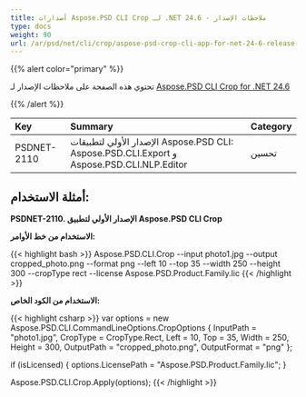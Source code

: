 ```yaml
---
title: أصدارات Aspose.PSD CLI Crop لـ .NET 24.6 - ملاحظات الإصدار
type: docs
weight: 90
url: /ar/psd/net/cli/crop/aspose-psd-crop-cli-app-for-net-24-6-release-notes/
---
```


{{% alert color="primary" %}}

تحتوي هذه الصفحة على ملاحظات الإصدار لـ [Aspose.PSD CLI Crop for .NET 24.6](https://www.nuget.org/packages/Aspose.PSD.CLI.Crop/)

{{% /alert %}}

| **Key**     | **Summary**                                                                                 | **Category** |
|:------------|:--------------------------------------------------------------------------------------------|:-------------|
| PSDNET-2110 | الإصدار الأولي لتطبيقات Aspose.PSD CLI: Aspose.PSD.CLI.Export و Aspose.PSD.CLI.NLP.Editor |  تحسين |


## **أمثلة الاستخدام:**

**PSDNET-2110. الإصدار الأولي لتطبيق Aspose.PSD CLI Crop**

**الاستخدام من خط الأوامر:**

{{< highlight bash >}}
Aspose.PSD.CLI.Crop --input photo1.jpg --output cropped_photo.png --format png --left 10 --top 35 --width 250 --height 300 --cropType rect --license Aspose.PSD.Product.Family.lic
{{< /highlight >}}

**الاستخدام من الكود الخاص:**

{{< highlight csharp >}}
var options = new Aspose.PSD.CLI.CommandLineOptions.CropOptions
{
    InputPath = "photo1.jpg",
    CropType = CropType.Rect,
    Left = 10,
    Top = 35,
    Width = 250,
    Height = 300,
    OutputPath = "cropped_photo.png",
    OutputFormat = "png"
};


if (isLicensed)
{
    options.LicensePath = "Aspose.PSD.Product.Family.lic";
}

Aspose.PSD.CLI.Crop.Apply(options);
{{< /highlight >}}